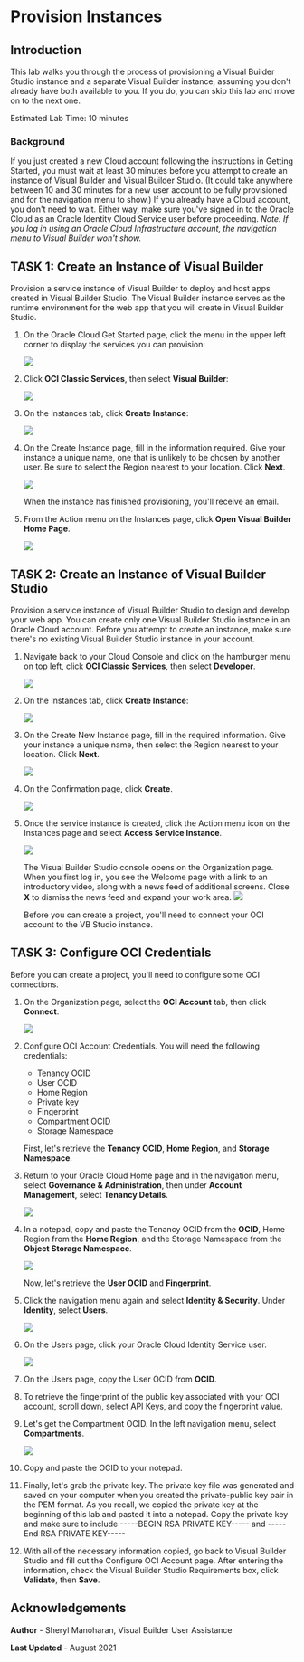 # Provision Instances

## Introduction

This lab walks you through the process of provisioning a Visual Builder Studio instance and a separate Visual Builder instance, assuming you don't already have both available to you. If you do, you can skip this lab and move on to the next one.


Estimated Lab Time: 10 minutes

### Background
If you just created a new Cloud account following the instructions in Getting Started, you must wait at least 30 minutes before you attempt to create an instance of Visual Builder and Visual Builder Studio. (It could take anywhere between 10 and 30 minutes for a new user account to be fully provisioned and for the navigation menu to show.) If you already have a Cloud account, you don't need to wait. Either way, make sure you've signed in to the Oracle Cloud as an Oracle Identity Cloud Service user before proceeding. *Note: If you log in using an Oracle Cloud Infrastructure account, the navigation menu to Visual Builder won't show.*

## **TASK 1**: Create an Instance of Visual Builder
Provision a service instance of Visual Builder to deploy and host apps created in Visual Builder Studio. The Visual Builder instance serves as the runtime environment for the web app that you will create in Visual Builder Studio.

1.  On the Oracle Cloud Get Started page, click the menu in the upper left corner to display the services you can provision:

    ![](./images/hamburger.png)

2.  Click **OCI Classic Services**, then select **Visual Builder**:

    ![](./images/platform.png)

3.  On the Instances tab, click **Create Instance**:

    ![](./images/create_instance.png)


4.  On the Create Instance page, fill in the information required.  Give your instance a unique name, one that is unlikely to be chosen by another user.  Be sure to select the Region nearest to your location.  Click **Next**.

    ![](./images/detail.png)

    When the instance has finished provisioning, you'll receive an email.  

5. From the Action menu on the Instances page, click **Open Visual Builder Home Page**.

   ![](./images/open.png)

## **TASK 2:** Create an Instance of Visual Builder Studio
Provision a service instance of Visual Builder Studio to design and develop your web app. You can create only one Visual Builder Studio instance in an Oracle Cloud account. Before you attempt to create an instance, make sure there's no existing Visual Builder Studio instance in your account.

1. Navigate back to your Cloud Console and click on the hamburger menu on top left, click **OCI Classic Services**, then select **Developer**.

   ![](./images/oci-service-navigation-vbs.png)

2. On the Instances tab, click **Create Instance**:

    ![](./images/create_instance_vbs.png)

3. On the Create New Instance page, fill in the required information. Give your instance a unique name, then select the Region nearest to your location. Click **Next**.

   ![](./images/detail_vbs.png)

3. On the Confirmation page, click **Create**.

   ![](./images/confirm_vbs.png)

4. Once the service instance is created, click the Action menu icon on the Instances page and select **Access Service Instance**.

   ![](./images/access_instance_vbs.png)

   The Visual Builder Studio console opens on the Organization page. When you first log in, you see the Welcome page with a link to an introductory video, along with a news feed of additional screens. Close **X** to dismiss the news feed and expand your work area.
   ![](./images/vbs_home.png)

   Before you can create a project, you'll need to connect your OCI account to the VB Studio instance.

## **TASK 3:** Configure OCI Credentials

Before you can create a project, you'll need to configure some OCI connections.

1. On the Organization page, select the **OCI Account** tab, then click **Connect**.

   ![](./images/vbs_oci_tab.png)

2. Configure OCI Account Credentials. You will need the following credentials:
    - Tenancy OCID
    - User OCID
    - Home Region
    - Private key
    - Fingerprint
    - Compartment OCID
    - Storage Namespace

   First, let's retrieve the **Tenancy OCID**, **Home Region**, and **Storage Namespace**.

3. Return to your Oracle Cloud Home page and in the navigation menu, select **Governance & Administration**, then under **Account Management**, select **Tenancy Details**.

   ![](./images/oci-credentials.png)

4. In a notepad, copy and paste the Tenancy OCID from the **OCID**, Home Region from the **Home Region**, and the Storage Namespace from the **Object Storage Namespace**.

   ![](./images/oci-credentials-tenancydetails.png)

   Now, let's retrieve the **User OCID** and **Fingerprint**.

5. Click the navigation menu again and select **Identity & Security**. Under **Identity**, select **Users**.

   ![](./images/oci-credentials-identity.png)

6. On the Users page, click your Oracle Cloud Identity Service user.

   ![](./images/oci-credentials-users.png)

7. On the Users page, copy the User OCID from **OCID**.

8. To retrieve the fingerprint of the public key associated with your OCI account, scroll down, select API Keys, and copy the fingerprint value.

9. Let's get the Compartment OCID. In the left navigation menu, select **Compartments**.

   ![](./images/oci-credentials-compartments.png)

10. Copy and paste the OCID to your notepad.

11. Finally, let's grab the private key. The private key file was generated and saved on your computer when you created the private-public key pair in the PEM format. As you recall, we copied the private key at the beginning of this lab and pasted it into a notepad. Copy the private key and make sure to include -----BEGIN RSA PRIVATE KEY----- and -----End RSA PRIVATE KEY-----

12. With all of the necessary information copied, go back to Visual Builder Studio and fill out the Configure OCI Account page. After entering the information, check the Visual Builder Studio Requirements box, click **Validate**, then **Save**.

## Acknowledgements
**Author** - Sheryl Manoharan, Visual Builder User Assistance

**Last Updated** - August 2021
